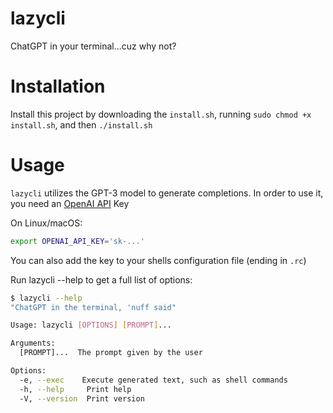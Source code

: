 # lazycli
ChatGPT in your terminal...cuz why not?

# Installation

Install this project by downloading the `install.sh`, running `sudo chmod +x install.sh`, and then `./install.sh`

# Usage
`lazycli` utilizes the GPT-3 model to generate completions. In order to use it, you need an [OpenAI API](https://openai.com/blog/openai-api) Key

On Linux/macOS:

```bash
export OPENAI_API_KEY='sk-...'
```

You can also add the key to your shells configuration file (ending in `.rc`)

Run lazycli --help to get a full list of options:

```sh
$ lazycli --help
"ChatGPT in the terminal, 'nuff said"

Usage: lazycli [OPTIONS] [PROMPT]...

Arguments:
  [PROMPT]...  The prompt given by the user

Options:
  -e, --exec    Execute generated text, such as shell commands
  -h, --help     Print help
  -V, --version  Print version
```

